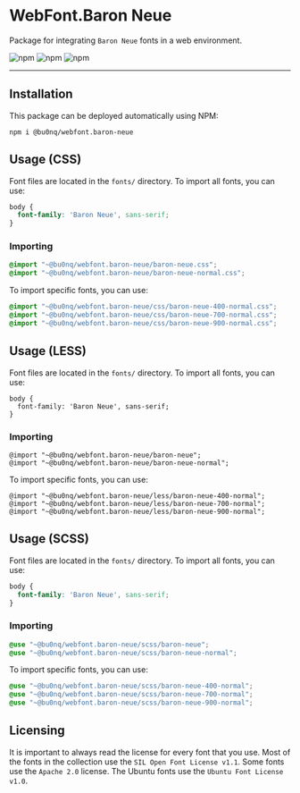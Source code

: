 # WebFont.Baron Neue

Package for integrating `Baron Neue` fonts in a web environment.

![npm](https://img.shields.io/npm/v/@bu0nq/webfont.baron-neue?style=for-the-badge)
![npm](https://img.shields.io/npm/dm/@bu0nq/webfont.baron-neue?style=for-the-badge)
![npm](https://img.shields.io/npm/dt/@bu0nq/webfont.baron-neue?style=for-the-badge)
___

## Installation

This package can be deployed automatically using NPM:

```
npm i @bu0nq/webfont.baron-neue
```

## Usage (CSS)

Font files are located in the `fonts/` directory. To import all fonts, you can use:

```css
body {
  font-family: 'Baron Neue', sans-serif;
}
```

### Importing

```css
@import "~@bu0nq/webfont.baron-neue/baron-neue.css";
@import "~@bu0nq/webfont.baron-neue/baron-neue-normal.css";
```

To import specific fonts, you can use:

```css
@import "~@bu0nq/webfont.baron-neue/css/baron-neue-400-normal.css";
@import "~@bu0nq/webfont.baron-neue/css/baron-neue-700-normal.css";
@import "~@bu0nq/webfont.baron-neue/css/baron-neue-900-normal.css";
```

## Usage (LESS)

Font files are located in the `fonts/` directory. To import all fonts, you can use:

```less
body {
  font-family: 'Baron Neue', sans-serif;
}
```

### Importing

```less
@import "~@bu0nq/webfont.baron-neue/baron-neue";
@import "~@bu0nq/webfont.baron-neue/baron-neue-normal";
```

To import specific fonts, you can use:

```less
@import "~@bu0nq/webfont.baron-neue/less/baron-neue-400-normal";
@import "~@bu0nq/webfont.baron-neue/less/baron-neue-700-normal";
@import "~@bu0nq/webfont.baron-neue/less/baron-neue-900-normal";
```

## Usage (SCSS)

Font files are located in the `fonts/` directory. To import all fonts, you can use:

```scss
body {
  font-family: 'Baron Neue', sans-serif;
}
```

### Importing

```scss
@use "~@bu0nq/webfont.baron-neue/scss/baron-neue";
@use "~@bu0nq/webfont.baron-neue/scss/baron-neue-normal";
```

To import specific fonts, you can use:

```scss
@use "~@bu0nq/webfont.baron-neue/scss/baron-neue-400-normal";
@use "~@bu0nq/webfont.baron-neue/scss/baron-neue-700-normal";
@use "~@bu0nq/webfont.baron-neue/scss/baron-neue-900-normal";
```

## Licensing

It is important to always read the license for every font that you use. Most of the fonts in the collection use the `SIL
Open Font License v1.1`. Some fonts use the `Apache 2.0` license. The Ubuntu fonts use the `Ubuntu Font License v1.0`.
